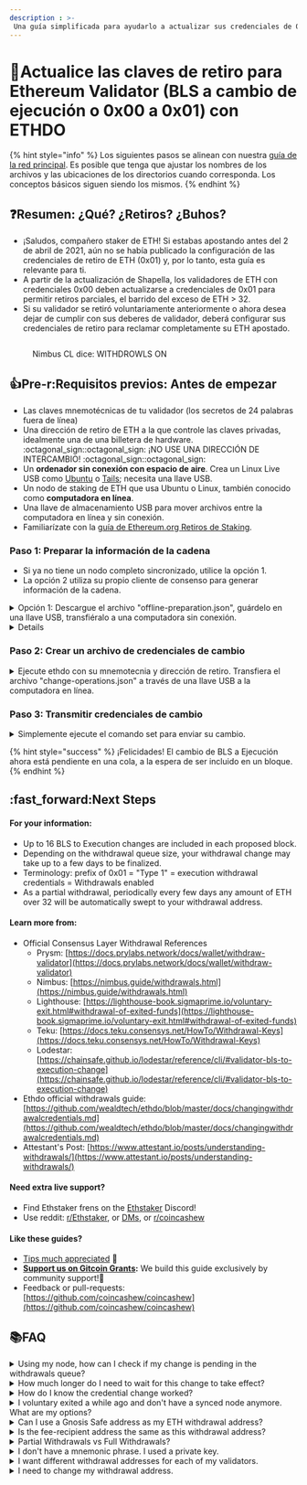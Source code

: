 ```yaml
---
description : >-
 Una guía simplificada para ayudarlo a actualizar sus credenciales de 0x00 de validación BLS para ejecutar credenciales de 0x01 de retiro utilizando la herramienta ETHDO de wealdtech.
---
```


# 🦉Actualice las claves de retiro para Ethereum Validator (BLS a cambio de ejecución o 0x00 a 0x01) con ETHDO
{% hint style="info" %}
 Los siguientes pasos se alinean con nuestra [ guía de la red principal](guide-or-how-to-setup-a-validator-on-eth2-mainnet/). Es posible que tenga que ajustar los nombres de los archivos y las ubicaciones de los directorios cuando corresponda. Los conceptos básicos siguen siendo los mismos.
{% endhint %}

## :question:Resumen: ¿Qué? ¿Retiros? ¿Buhos?

* ¡Saludos, compañero staker de ETH! Si estabas apostando antes del 2 de abril de 2021, aún no se había publicado la configuración de las credenciales de retiro de ETH (0x01) y, por lo tanto, esta guía es relevante para ti.
* A partir de la actualización de Shapella, los validadores de ETH con credenciales 0x00 deben actualizarse a credenciales de 0x01 para permitir retiros parciales, el barrido del exceso de ETH > 32.
* Si su validador se retiró voluntariamente anteriormente o ahora desea dejar de cumplir con sus deberes de validador, deberá configurar sus credenciales de retiro para reclamar completamente su ETH apostado.

<figure><img src="../../.gitbook/assets/withdrawal-owl.png" alt=""><figcaption><p>Nimbus CL dice: WITHDROWLS ON</p></figcaption></figure>

## :thumbsup:Pre-r:Requisitos previos: Antes de empezar

* Las claves mnemotécnicas de tu validador (los secretos de 24 palabras fuera de línea)
* Una dirección de retiro de ETH a la que controle las claves privadas, idealmente una de una billetera de hardware. :octagonal_sign::octagonal_sign: ¡NO USE UNA DIRECCIÓN DE INTERCAMBIO! :octagonal_sign::octagonal_sign:
* Un **ordenador sin conexión con espacio de aire**. Crea un Linux Live USB como [Ubuntu](https://ubuntu.com/tutorials/create-a-usb-stick-on-windows#1-overview) o [Tails](https://tails.boum.org/install/download/index.en.html); necesita una llave USB.
* Un nodo de staking de ETH que usa Ubuntu o Linux, también conocido como **computadora en línea**.
* Una llave de almacenamiento USB para mover archivos entre la computadora en línea y sin conexión.
* Familiarízate con la [guía de Ethereum.org Retiros de Staking](https://launchpad.ethereum.org/en/withdrawals).

### Paso 1: Preparar la información de la cadena

* Si ya no tiene un nodo completo sincronizado, utilice la opción 1.
* La opción 2 utiliza su propio cliente de consenso para generar información de la cadena.
<details>

<summary>Opción 1: Descargue el archivo "offline-preparation.json", guárdelo en una llave USB, transfiéralo a una computadora sin conexión.</summary>

1. En su **computadora en línea**,  abra una ventana de terminal o shell. Atajo: CTRL + ALT + T

<!---->

2. Descargar Ethdo v1.30.0 desde Github [https://github.com/wealdtech/ethdo/releases](https://github.com/wealdtech/ethdo/releases)

```
cd ~
wget https://github.com/wealdtech/ethdo/releases/download/v1.30.0/ethdo-1.30.0-linux-amd64.tar.gz
```

3. Compruebe que la suma de comprobación sea válida. Ubicada en la página de versión, la cadena de suma de comprobación se encuentra en el archivo sha256 correspondiente.
```
echo "6fbe587f522ad2eb8d6ce22dfdb15f7d163b491a670bf50e5acf12dd0f58125c ethdo-1.30.0-linux-amd64.tar.gz" | sha256sum -c
```

La verificación correcta se produce si ve "OK" en la salida resultante.

```
ethdo-1.30.0-linux-amd64.tar.gz: OK
```

4. Extraer ethdo.

```
tar -xvf ethdo-1.30.0-linux-amd64.tar.gz
```

5. Verifique el estado de las credenciales de su validador con su número de índice. Reemplace según corresponda.`<MY-VALIDATOR-INDEX>`

```
./ethdo validator credentials get --validator=<MY-VALIDATOR-INDEX>
```

Ejemplo de salida de un validador con credenciales BLS. :white\_check\_mark:

```
BLS credentials: 0x0002a0addda8106aed690654c7af7af0bc5ccde321c8e5e2319ff432cee70396
```

Si tiene credenciales de BLS, continúe con el resto de esta guía. De lo contrario, deténgase porque ethdo generará "" y eso significa que ya ha establecido su dirección de retiro. "`Ethereum execution address`"

6. Descargue archivos de preparación fuera de línea pregenerados diariamente por EthStaker.&#x20;

<pre class="language-bash"><code class="lang-bash">#mainnet
wget https://files.ethstaker.cc/offline-preparation-mainnet.tar.gz
<strong>wget https://files.ethstaker.cc/offline-preparation-mainnet.tar.gz.sha256
</strong>
#goerli
wget https://files.ethstaker.cc/offline-preparation-goerli.tar.gz
wget https://files.ethstaker.cc/offline-preparation-goerli.tar.gz.sha256
</code></pre>

7. Verifique el hash sha256 del archivo con los archivos sha256 para asegurarse de que sea correcto.

```bash
#mainnet
sha256sum offline-preparation-mainnet.tar.gz

#goerli
sha256sum offline-preparation-goerli.tar.gz
```

La salida debe coincidir con el contenido del archivo .sha256. Ver el contenido:

```bash
#mainnet
cat offline-preparation-mainnet.tar.gz.sha256

#goerli
cat offline-preparation-goerli.tar.gz.sha256
```

8. Extraiga el archivo tar para encontrar `offline-preparation.json`

```bash
#mainnet
tar -xvf offline-preparation-mainnet.tar.gz

#goerli
tar -xvf offline-preparation-goerli.tar.gz
```

9. Con su llave USB, copie ambos

* el ejecutable `ethdo` &#x20;
* and file `offline-preparation.json` &#x20;

a su computadora sin conexión aislada.

</details>

<details>

<summaryOpción 2: Genere un archivo "offline-preparation.json", guárdelo en una llave USB, transfiéralo a una computadora sin conexión.</summary>

1. En su **computadora en línea**, abra una ventana de terminal o shell. Atajo: CTRL + ALT + T

<!---->

2. Descargar Ethdo v1.30.0 desde Github [https://github.com/wealdtech/ethdo/releases](https://github.com/wealdtech/ethdo/releases)

```
cd ~
wget https://github.com/wealdtech/ethdo/releases/download/v1.30.0/ethdo-1.30.0-linux-amd64.tar.gz
```

3. Compruebe que la suma de comprobación sea válida. Ubicada en la página de versión, la cadena de suma de comprobación se encuentra en el archivo sha256 correspondiente.

```
echo "6fbe587f522ad2eb8d6ce22dfdb15f7d163b491a670bf50e5acf12dd0f58125c ethdo-1.30.0-linux-amd64.tar.gz" | sha256sum -c
```

La verificación correcta se produce si ve "OK" en la salida resultante.

```
ethdo-1.30.0-linux-amd64.tar.gz: OK
```

4. Extraer ethdo.

```
tar -xvf ethdo-1.30.0-linux-amd64.tar.gz
```

5.Verifique el estado de las credenciales de su validador con su número de índice. Reemplace según corresponda. `<MY-VALIDATOR-INDEX>`

```
./ethdo validator credentials get --validator=<MY-VALIDATOR-INDEX>
```

Ejemplo de salida de un validador con credenciales BLS.. :white\_check\_mark:

```
BLS credentials: 0x0002a0addda8106aed690654c7af7af0bc5ccde321c8e5e2319ff432cee70396
```

Si tiene credenciales de BLS, continúe con el resto de esta guía. De lo contrario, deténgase porque ethdo generará "" y eso significa que ya ha establecido su dirección de retiro. "`Ethereum execution address`"

6.Ejecute el siguiente comando para llamar al cliente de consenso y generar una lista de validadores activos con información relevante para su uso en el equipo sin conexión. Para generar esta lista desde su nodo de baliza local, [asegúrese de que la API REST](https://github.com/wealdtech/ethdo#setting-up) esté habilitada; de lo contrario, se llamará al nodo de baliza de reserva predeterminado, [http://mainnet-consensus.attestant.io](http://mainnet-consensus.attestant.io),.

```
./ethdo validator credentials set --prepare-offline
```

Después de uno o dos minutos, debería ver el texto, "`offline-preparation.json generated`"

7. Con su llave USB, copie ambos
* El ejecutable `ethdo` &#x20;
* y archivo `offline-preparation.json` &#x20;

a su computadora sin conexión aislada.

</details>

### Paso 2: Crear un archivo de credenciales de cambio

<details>

<summary>Ejecute ethdo con su mnemotecnia y dirección de retiro. Transfiera el archivo "change-operations.json" a través de una llave USB a la computadora en línea.</summary>

1. En su **computadora sin conexión, desconecte**, todos los cables Ethernet de Internet o WiFi / bluetooth antes de continuar. ¡Asegúrate de estar realmente desconectado!

<!---->

2. Abra una ventana de terminal o shell. Atajo: CTRL + ALT + T

<!---->

3. Después de copiar el ejecutable y el archivo en **el directorio HOME de su computadora sin conexión**,asegúrese de que el archivo ethdo tenga permisos de ejecución. `ethdo` executable and `offline-preparation.json`

```
chmod +x ethdo
```

4. Este comando ethdo establece sus credenciales de validador y la salida se almacena en un archivo. Reemplace AND en consecuencia. `change-operations.json` `<MY MNEMONIC PHRASE>` `<MY ETH WITHDRAW ADDRESS>` &#x20;

:octagonal\_sign: ¡Revisa tu trabajo, ya que es permanente una vez configurado! :octagonal\_sign:&#x20;

:octagonal\_sign: RECORDATORIO FINAL: NO UTILICES UNA DIRECCIÓN ETH DE INTERCAMBIO COMO TU DIRECCIÓN DE RETIRO :octagonal\_sign:

```
./ethdo validator credentials set --offline --mnemonic="<MY MNEMONIC PHRASE>” --withdrawal-address=<MY ETH WITHDRAW ADDRRESS>
```

5. Después de unos segundos, se crea. Es normal que no se muestre ningún mensaje. `change-operations.json`
6. Verifique tres veces el archivo resultante para su dirección de retiro.

```
cat change-operations.json
```

7. Asegúrese de que el campo  **"to\_execution\_address":** contiene su dirección de retiro.
<!---->

8. Con su llave USB, copie

* `change-operations.json`  archivo

Regrese a su computadora en línea.

9. Apague su **computadora sin conexión sin conexión.**

</details>

### Paso 3: Transmitir credenciales de cambio

<details>

<summary>Simplemente ejecute el comando set para enviar su cambio. </summary>

:bulb:Si ya no tiene un nodo completo sincronizado, también puede cargar el archivo en  `change-operation.json` [https://beaconcha.in/tools/broadcast](https://beaconcha.in/tools/broadcast)

1. En la **computadora en línea**, copie el directorio de su hogar,  `change-operation.json` donde también se encuentra. `ethdo`
2. Ejecute el siguiente comando para transmitir sus credenciales de retiro. &#x20;

```
./ethdo validator credentials set
```

</details>

{% hint style="success" %}
¡Felicidades! El cambio de BLS a Ejecución ahora está pendiente en una cola, a la espera de ser incluido en un bloque.&#x20;
{% endhint %}

## :fast\_forward:Next Steps

#### For your information:

* Up to 16 BLS to Execution changes are included in each proposed block.
* Depending on the withdrawal queue size, your withdrawal change may take up to a few days to be finalized.
* Terminology: prefix of 0x01 = "Type 1" = execution withdrawal credentials = Withdrawals enabled
* As a partial withdrawal, periodically every few days any amount of ETH over 32 will be automatically swept to your withdrawal address.

#### Learn more from:

* Official Consensus Layer Withdrawal References
  * Prysm: [https://docs.prylabs.network/docs/wallet/withdraw-validator](https://docs.prylabs.network/docs/wallet/withdraw-validator)
  * Nimbus: [https://nimbus.guide/withdrawals.html](https://nimbus.guide/withdrawals.html)
  * Lighthouse: [https://lighthouse-book.sigmaprime.io/voluntary-exit.html#withdrawal-of-exited-funds](https://lighthouse-book.sigmaprime.io/voluntary-exit.html#withdrawal-of-exited-funds)
  * Teku: [https://docs.teku.consensys.net/HowTo/Withdrawal-Keys](https://docs.teku.consensys.net/HowTo/Withdrawal-Keys)
  * Lodestar: [https://chainsafe.github.io/lodestar/reference/cli/#validator-bls-to-execution-change](https://chainsafe.github.io/lodestar/reference/cli/#validator-bls-to-execution-change)
* Ethdo official withdrawals guide: [https://github.com/wealdtech/ethdo/blob/master/docs/changingwithdrawalcredentials.md](https://github.com/wealdtech/ethdo/blob/master/docs/changingwithdrawalcredentials.md)
* Attestant's Post: [https://www.attestant.io/posts/understanding-withdrawals/](https://www.attestant.io/posts/understanding-withdrawals/)

#### **Need extra live support?**&#x20;

* Find Ethstaker frens on the [Ethstaker](https://discord.io/ethstaker) Discord!
* Use reddit: [r/Ethstaker](https://www.reddit.com/r/ethstaker/), or [DMs](https://www.reddit.com/user/coincashew), or [r/coincashew](https://www.reddit.com/r/coincashew/)

#### Like these guides?

* [Tips much appreciated](../../donations.md) :pray:
* [**Support us on Gitcoin Grants**](https://gitcoin.co/grants/1653/eth2-staking-guides-by-coincashew)**:** We build this guide exclusively by community support!🙏
* Feedback or pull-requests: [https://github.com/coincashew/coincashew](https://github.com/coincashew/coincashew)

## :books:FAQ

<details>

<summary>Using my node, how can I check if my change is pending in the withdrawals queue?</summary>

Replace \<MY VALIDATOR INDEX>. Adjust the REST API port number, if needed.&#x20;

Lighthouse/Nimbus=5052. Prysm=3500. Lodestar=9596. Teku=5051.

```
curl -s "http://localhost:5052/eth/v1/beacon/pool/bls_to_execution_changes" | jq '.data | map(select(.message.validator_index=="<MY VALIDATOR INDEX>"))'
```

Example output:

```
[
  {
    "message": {
      "validator_index": "96193",
      "from_bls_pubkey": "0xb67aca71f04b673037b54009b760f1961f3836e5714141c892afdb75ec0834dce6784d9c72ed8ad7db328cff8fe9f13e",
      "to_execution_address": "0xb9d7934878b5fb9610b3fe8a5e441e8fad7e293f"
    },
    "signature": "0x988251748925e7a2966f28230c250e8c37495346d551e86fd89ea53148302b1145eb069647572801a689c9c1c5b8f2071019e652e01d92055d9aa99aa86696eb453889de38733caf2d5dce7a2786fed910365dcb7df082a62b130436fb9a1035"
  }
]
```

However, if the output shows \[], this means your change is complete and no longer in the queue.

</details>

<details>

<summary>How much longer do I need to wait for this change to take effect?</summary>

Each block can add 16 `blstoexecutionchange`messages and the time to process a BLS change depends on the size of the withdraw queue.&#x20;

Find the size of the queue with the following command.&#x20;

Adjust the REST API port number, if needed.&#x20;

Lighthouse/Nimbus=5052. Prysm=3500. Lodestar=9596. Teku=5051.

```
curl -s http://localhost:5052/eth/v1/beacon/pool/bls_to_execution_changes | jq '.data | length'
```

</details>

<details>

<summary>How do I know the credential change worked?</summary>

Replace `<MyValidatorIndex>` and run the following ethdo command:

```
ethdo validator credentials get --validator=<MyValidatorIndex>
```

The resulting output will start with: `Ethereum execution address`

Alternatively, check your favorite beacon chain explorer such as [beaconcha.in](https://beaconcha.in/validators/withdrawals) and [etherscan.io](https://etherscan.io/) for the 0x01 credentials.

</details>

<details>

<summary>I voluntary exited a while ago and don't have a synced node anymore. What are my options?</summary>

Use Ethdo on an offline computer to create the exit message, as shown in step 2 above, and then perform step 3 using the alternative broadcast method with beaconcha.in

</details>

<details>

<summary>Can I use a Gnosis Safe address as my ETH withdrawal address?</summary>

Yes -- in fact, this is also a great idea as it allows you to rotate private keys (and keep the same public address) or use other more multi-sig strategies.

reference: [https://safe.global](https://safe.global/)

</details>

<details>

<summary>Is the fee-recipient address the same as this withdrawal address?</summary>

They can both be set to the same ETH address; however, understand that these are independent and **withdrawal credentials** have a different purpose than your **fee recipient**, which receives transaction fee tips from proposed blocks.

</details>

<details>

<summary>Partial Withdrawals vs Full Withdrawals?</summary>

* **Full validator withdrawal:** To withdraw your entire stake on Ethereum and no longer perform validator duties. Exit your validator, and then after your exit request progresses through the withdraw queue while finally your full validator balance is transferred to your withdrawal address.
* **Partial validator withdrawal:** To withdraw your validator’s earnings only. For a validator, any amount over the initial 32 ETH deposit is the earnings and is automatically swept every few days to the withdrawal address.

</details>

<details>

<summary>I don't have a mnemonic phrase. I used a private key.</summary>

In step 2, use this credentials set command instead.

```
ethdo validator credentials set --private-key=<my-priv-key> --withdrawal-address=<my-eth-withdrawal-address>
```

</details>

<details>

<summary>I want different withdrawal addresses for each of my validators.</summary>

In step 2, use this credentials set command instead.

```
ethdo validator credentials set --mnemonic="<my-mnemonic-phrase>" --path='m/12381/3600/<my iTH validator>/0' --withdrawal-address=<my-eth-withdrawal-address>
```

Where the path is the derivation path to your withdrawal key.

* For example, `m/12381/3600/`_`i`_`/0` is the path to a withdrawal key, where _i_ starts at 0 for your 1st validator, 1 for your 2nd validator ...

</details>

<details>

<summary>I need to change my withdrawal address.</summary>

The only way to change withdrawal addresses is to perform a full withdrawal by exiting a validator and then, creating a new validator key as if starting the staking journey over again.

</details>
